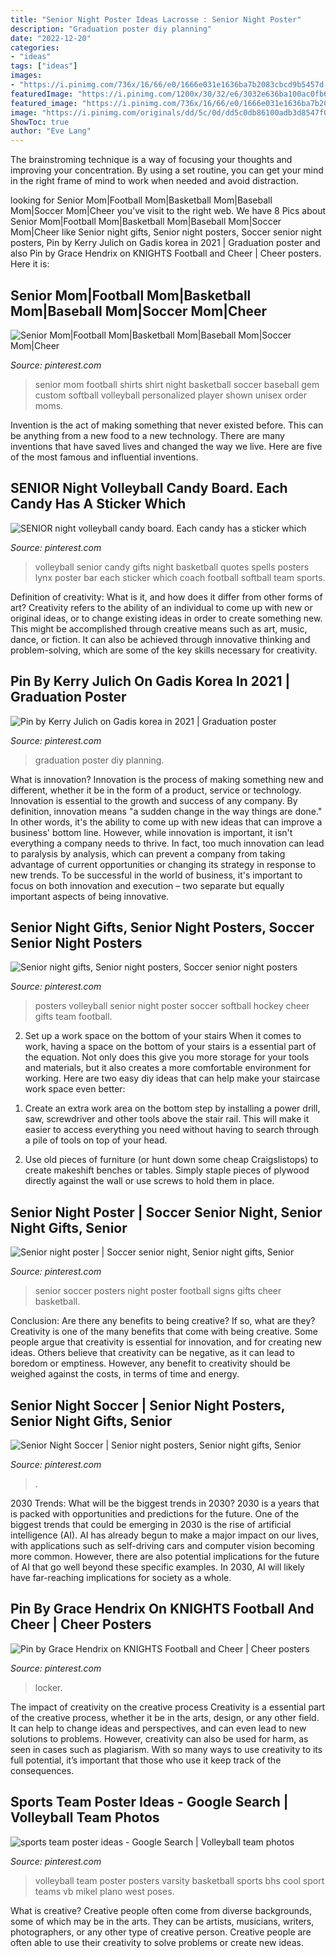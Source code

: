```yaml
---
title: "Senior Night Poster Ideas Lacrosse : Senior Night Poster"
description: "Graduation poster diy planning"
date: "2022-12-20"
categories:
- "ideas"
tags: ["ideas"]
images:
- "https://i.pinimg.com/736x/16/66/e0/1666e031e1636ba7b2083cbcd9b5457d--volleyball-team-pics-volleyball-posters.jpg"
featuredImage: "https://i.pinimg.com/1200x/30/32/e6/3032e636ba100ac0fb6f05ecb42427a2.jpg"
featured_image: "https://i.pinimg.com/736x/16/66/e0/1666e031e1636ba7b2083cbcd9b5457d--volleyball-team-pics-volleyball-posters.jpg"
image: "https://i.pinimg.com/originals/dd/5c/0d/dd5c0db86100adb3d8547f087db2cc7e.jpg"
ShowToc: true
author: "Eve Lang"
---
```



The brainstroming technique is a way of focusing your thoughts and improving your concentration. By using a set routine, you can get your mind in the right frame of mind to work when needed and avoid distraction.

	

		
looking for Senior Mom|Football Mom|Basketball Mom|Baseball Mom|Soccer Mom|Cheer you've visit to the right web. We have 8 Pics about Senior Mom|Football Mom|Basketball Mom|Baseball Mom|Soccer Mom|Cheer like Senior night gifts, Senior night posters, Soccer senior night posters, Pin by Kerry Julich on Gadis korea in 2021 | Graduation poster and also Pin by Grace Hendrix on KNIGHTS Football and Cheer | Cheer posters. Here it is:
		
    
## Senior Mom|Football Mom|Basketball Mom|Baseball Mom|Soccer Mom|Cheer

<img loading=lazy src="https://i.pinimg.com/originals/dd/5c/0d/dd5c0db86100adb3d8547f087db2cc7e.jpg" onerror="this.onerror=null;this.src='https://tse3.mm.bing.net/th?id=OIP.C2p2ziQaXi0sJOXIWMedrQHaLI&amp;pid=15.1';" alt="Senior Mom|Football Mom|Basketball Mom|Baseball Mom|Soccer Mom|Cheer">

_Source: pinterest.com_

>senior mom football shirts shirt night basketball soccer baseball gem custom softball volleyball personalized player shown unisex order moms. 

	

Invention is the act of making something that never existed before. This can be anything from a new food to a new technology. There are many inventions that have saved lives and changed the way we live. Here are five of the most famous and influential inventions.

    
## SENIOR Night Volleyball Candy Board. Each Candy Has A Sticker Which

<img loading=lazy src="https://i.pinimg.com/736x/da/da/dd/dadadd4ff78b612af00a5f25eb57188c--volleyball-gifts-volleyball-ideas.jpg" onerror="this.onerror=null;this.src='https://tse3.mm.bing.net/th?id=OIP.kNoE2xuQK09yqajsd5JfSwHaJ3&amp;pid=15.1';" alt="SENIOR night volleyball candy board. Each candy has a sticker which">

_Source: pinterest.com_

>volleyball senior candy gifts night basketball quotes spells posters lynx poster bar each sticker which coach football softball team sports. 

	

Definition of creativity: What is it, and how does it differ from other forms of art?
Creativity refers to the ability of an individual to come up with new or original ideas, or to change existing ideas in order to create something new. This might be accomplished through creative means such as art, music, dance, or fiction. It can also be achieved through innovative thinking and problem-solving, which are some of the key skills necessary for creativity.

    
## Pin By Kerry Julich On Gadis Korea In 2021 | Graduation Poster

<img loading=lazy src="https://i.pinimg.com/1200x/30/32/e6/3032e636ba100ac0fb6f05ecb42427a2.jpg" onerror="this.onerror=null;this.src='https://tse1.mm.bing.net/th?id=OIP.gxzvNl7jEGMOPxHAZp5nzQHaPP&amp;pid=15.1';" alt="Pin by Kerry Julich on Gadis korea in 2021 | Graduation poster">

_Source: pinterest.com_

>graduation poster diy planning. 

	

What is innovation?
Innovation is the process of making something new and different, whether it be in the form of a product, service or technology. Innovation is essential to the growth and success of any company. By definition, innovation means "a sudden change in the way things are done." In other words, it's the ability to come up with new ideas that can improve a business' bottom line.
However, while innovation is important, it isn't everything a company needs to thrive. In fact, too much innovation can lead to paralysis by analysis, which can prevent a company from taking advantage of current opportunities or changing its strategy in response to new trends. To be successful in the world of business, it's important to focus on both innovation and execution – two separate but equally important aspects of being innovative.

    
## Senior Night Gifts, Senior Night Posters, Soccer Senior Night Posters

<img loading=lazy src="https://i.pinimg.com/originals/49/6b/f1/496bf1483cb260a74d5570352cea2ebf.jpg" onerror="this.onerror=null;this.src='https://tse4.mm.bing.net/th?id=OIP.VB_UrOr8vBjI81FW0Uvv8wHaJ3&amp;pid=15.1';" alt="Senior night gifts, Senior night posters, Soccer senior night posters">

_Source: pinterest.com_

>posters volleyball senior night poster soccer softball hockey cheer gifts team football. 

	

2) Set up a work space on the bottom of your stairs
When it comes to work, having a space on the bottom of your stairs is a essential part of the equation. Not only does this give you more storage for your tools and materials, but it also creates a more comfortable environment for working. Here are two easy diy ideas that can help make your staircase work space even better:
1. Create an extra work area on the bottom step by installing a power drill, saw, screwdriver and other tools above the stair rail. This will make it easier to access everything you need without having to search through a pile of tools on top of your head.

2. Use old pieces of furniture (or hunt down some cheap Craigslistops) to create makeshift benches or tables. Simply staple pieces of plywood directly against the wall or use screws to hold them in place.

    
## Senior Night Poster | Soccer Senior Night, Senior Night Gifts, Senior

<img loading=lazy src="https://i.pinimg.com/736x/ba/3d/fe/ba3dfe26bda87d49693e4fa1fe1273e6--football--football-baby.jpg" onerror="this.onerror=null;this.src='https://tse3.mm.bing.net/th?id=OIP.NCqmluFGuoc1sv8tJlb3wAHaJ4&amp;pid=15.1';" alt="Senior night poster | Soccer senior night, Senior night gifts, Senior">

_Source: pinterest.com_

>senior soccer posters night poster football signs gifts cheer basketball. 

	

Conclusion: Are there any benefits to being creative? If so, what are they?
Creativity is one of the many benefits that come with being creative. Some people argue that creativity is essential for innovation, and for creating new ideas. Others believe that creativity can be negative, as it can lead to boredom or emptiness. However, any benefit to creativity should be weighed against the costs, in terms of time and energy.

    
## Senior Night Soccer | Senior Night Posters, Senior Night Gifts, Senior

<img loading=lazy src="https://i.pinimg.com/originals/29/0c/b8/290cb89cc4e3570195d0222e06019d15.jpg" onerror="this.onerror=null;this.src='https://tse1.mm.bing.net/th?id=OIP.Y-OgwHTyRALBh7a5g-h8yAHaNK&amp;pid=15.1';" alt="Senior Night Soccer | Senior night posters, Senior night gifts, Senior">

_Source: pinterest.com_

>. 

	

2030 Trends: What will be the biggest trends in 2030?
2030 is a years that is packed with opportunities and predictions for the future. One of the biggest trends that could be emerging in 2030 is the rise of artificial intelligence (AI). AI has already begun to make a major impact on our lives, with applications such as self-driving cars and computer vision becoming more common. However, there are also potential implications for the future of AI that go well beyond these specific examples. In 2030, AI will likely have far-reaching implications for society as a whole.

    
## Pin By Grace Hendrix On KNIGHTS Football And Cheer | Cheer Posters

<img loading=lazy src="https://i.pinimg.com/originals/05/62/43/056243f13acfe7b73db72a5226b03b69.jpg" onerror="this.onerror=null;this.src='https://tse3.mm.bing.net/th?id=OIP.G7aFdRNmCGwHYILdibgR6gHaJ4&amp;pid=15.1';" alt="Pin by Grace Hendrix on KNIGHTS Football and Cheer | Cheer posters">

_Source: pinterest.com_

>locker. 

	

The impact of creativity on the creative process
Creativity is a essential part of the creative process, whether it be in the arts, design, or any other field. It can help to change ideas and perspectives, and can even lead to new solutions to problems. However, creativity can also be used for harm, as seen in cases such as plagiarism. With so many ways to use creativity to its full potential, it’s important that those who use it keep track of the consequences.

    
## Sports Team Poster Ideas - Google Search | Volleyball Team Photos

<img loading=lazy src="https://i.pinimg.com/736x/16/66/e0/1666e031e1636ba7b2083cbcd9b5457d--volleyball-team-pics-volleyball-posters.jpg" onerror="this.onerror=null;this.src='https://tse2.mm.bing.net/th?id=OIP.MyHKE5syJ0O3SN75MeAgZwHaE7&amp;pid=15.1';" alt="sports team poster ideas - Google Search | Volleyball team photos">

_Source: pinterest.com_

>volleyball team poster posters varsity basketball sports bhs cool sport teams vb mikel plano west poses. 

	

What is creative?
Creative people often come from diverse backgrounds, some of which may be in the arts. They can be artists, musicians, writers, photographers, or any other type of creative person. Creative people are often able to use their creativity to solve problems or create new ideas.

